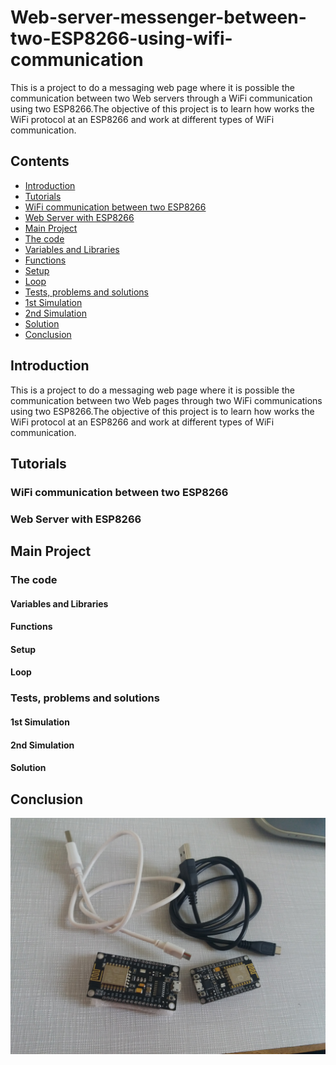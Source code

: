 # Web-server-messenger-between-two-ESP8266-using-wifi-communication
This is a project to do a messaging web page where it is possible the communication between two Web servers through a WiFi communication using two ESP8266.The objective of this project is to learn how works the WiFi protocol at an ESP8266 and work at different types of WiFi communication.

## Contents
- [Introduction](#Introduction)
- [Tutorials](#Tutorials)
- [WiFi communication between two ESP8266](#WiFi-communication-between-two-ESP8266)
- [Web Server with ESP8266](#Web-Server-with-ESP8266)
- [Main Project](#Main-Project)
- [The code](#The-code)
- [Variables and Libraries](#Variables-and-Libraries)
- [Functions](#Functions)
- [Setup](#Setup)
- [Loop](#Loop)
- [Tests, problems and solutions](#Tests,-problems-and-solutions)
- [1st Simulation](#1st-Simulation)
- [2nd Simulation](#2nd-Simulation)
- [Solution](#Solution)
- [Conclusion](#Conclusion)

## Introduction
This is a project to do a messaging web page where it is possible the communication between two Web pages through two WiFi communications using two ESP8266.The objective of this project is to learn how works the WiFi protocol at an ESP8266 and work at different types of WiFi communication.

## Tutorials
### WiFi communication between two ESP8266
### Web Server with ESP8266
## Main Project
### The code
#### Variables and Libraries
#### Functions
#### Setup
#### Loop
### Tests, problems and solutions
#### 1st Simulation
#### 2nd Simulation
#### Solution
## Conclusion

![Pin Functions](Materials.jpg)

